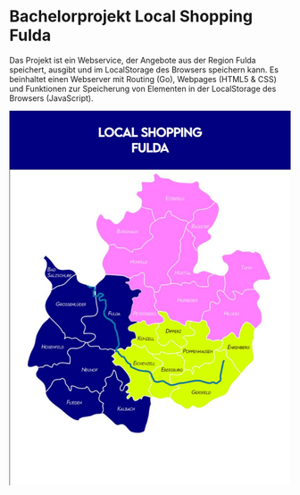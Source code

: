 # Bachelorprojekt Local Shopping Fulda

Das Projekt ist ein Webservice, der Angebote aus der Region Fulda speichert, ausgibt und im LocalStorage des Browsers speichern kann.
Es beinhaltet einen Webserver mit Routing (Go), Webpages (HTML5 & CSS) und Funktionen zur Speicherung von Elementen in der LocalStorage des Browsers (JavaScript).

![homepage_screenshot](homepage_screenshot.jpeg)
